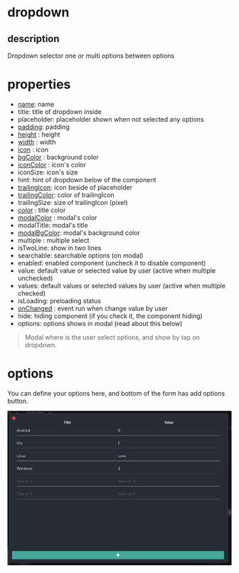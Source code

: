 # dropdown 

## description

Dropdown selector one or multi options between options

# properties

-  [name](/properties/name.md): name
- title: title of dropdown inside
- placeholder: placeholder shown when not selected any options
- [padding](/properties/padding.md): padding
- [height](/properties/height.md) : height
- [width](/properties/width.md) : width 
- [icon](/properties/icon.md) : icon
- [bgColor](/properties/color.md) : background color
- [iconColor](/properties/color.md) : icon's color
- iconSize: icon's size
- hint: hint of dropdown below of the component
- [trailingIcon](/properties/icon.md): icon beside of placeholder
- [trailingColor](/properties/color.md): color of trailingIcon
- trailingSize: size of trailingIcon (pixel)
- [color](/properties/color.md) : title color
- [modalColor](/properties/color.md) : modal's color
- modalTitle: modal's title
- [modalBgColor](/properties/color.md):  modal's background color
- multiple : multiple select
- isTwoLine: show in two lines
- searchable: searchable options (on modal)
- enabled: enabled component (uncheck it to disable component)
- value: default value or selected value by user (active when multiple unchecked)
- values: default values or selected values by user (active when multiple checked)
- isLoading: preloading status
- [onChanged](/events.md) : event run when change value by user
- hide: hiding component (if you check it, the component hiding)
- options: options shows in modal (read about this below)

> Modal where is the user select options, and show by tap on dropdown.

# options

You can define your options here, and bottom of the form has add options button.

![alt text](/assets/images/properties/options.png)
